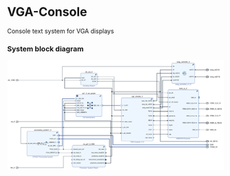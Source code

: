 # VGA-Console
Console text system for VGA displays

### System block diagram
![System Block fDiagram](vga_console_system_bd.png?raw=true)
